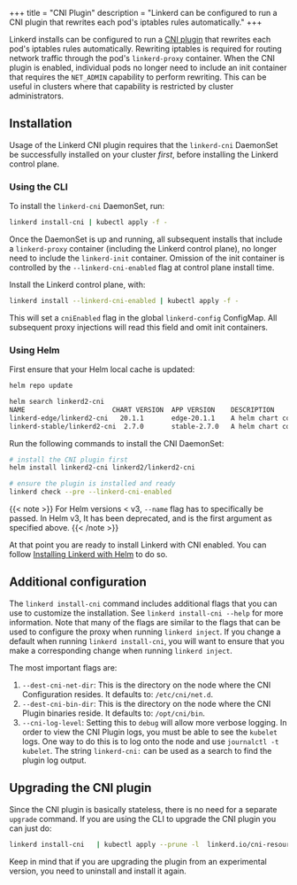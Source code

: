 +++
title = "CNI Plugin"
description = "Linkerd can be configured to run a CNI plugin that rewrites each pod's iptables rules automatically."
+++

Linkerd installs can be configured to run a
[CNI plugin](https://github.com/containernetworking/cni) that rewrites each
pod's iptables rules automatically. Rewriting iptables is required for routing
network traffic through the pod's `linkerd-proxy` container. When the CNI plugin
is enabled, individual pods no longer need to include an init container that
requires the `NET_ADMIN` capability to perform rewriting. This can be useful in
clusters where that capability is restricted by cluster administrators.

## Installation

Usage of the Linkerd CNI plugin requires that the `linkerd-cni` DaemonSet be
successfully installed on your cluster _first_, before installing the Linkerd
control plane.

### Using the CLI

To install the `linkerd-cni` DaemonSet, run:

```bash
linkerd install-cni | kubectl apply -f -
```

Once the DaemonSet is up and running, all subsequent installs that include a
`linkerd-proxy` container (including the Linkerd control plane), no longer need
to include the `linkerd-init` container. Omission of the init container is
controlled by the `--linkerd-cni-enabled` flag at control plane install time.

Install the Linkerd control plane, with:

```bash
linkerd install --linkerd-cni-enabled | kubectl apply -f -
```

This will set a `cniEnabled` flag in the global `linkerd-config` ConfigMap. All
subsequent proxy injections will read this field and omit init containers.

### Using Helm

First ensure that your Helm local cache is updated:

```bash
helm repo update

helm search linkerd2-cni
NAME                      CHART VERSION  APP VERSION    DESCRIPTION
linkerd-edge/linkerd2-cni   20.1.1       edge-20.1.1    A helm chart containing the resources needed by the Linke...
linkerd-stable/linkerd2-cni  2.7.0       stable-2.7.0   A helm chart containing the resources needed by the Linke...
```

Run the following commands to install the CNI DaemonSet:

```bash
# install the CNI plugin first
helm install linkerd2-cni linkerd2/linkerd2-cni

# ensure the plugin is installed and ready
linkerd check --pre --linkerd-cni-enabled
```

{{< note >}}
For Helm versions < v3, `--name` flag has to specifically be passed.
In Helm v3, It has been deprecated, and is the first argument as
 specified above.
{{< /note >}}

At that point you are ready to install Linkerd with CNI enabled.
You can follow [Installing Linkerd with Helm](../../tasks/install-helm/) to do so.

## Additional configuration

The `linkerd install-cni` command includes additional flags that you can use to
customize the installation. See `linkerd install-cni --help` for more
information. Note that many of the flags are similar to the flags that can be
used to configure the proxy when running `linkerd inject`. If you change a
default when running `linkerd install-cni`, you will want to ensure that you
make a corresponding change when running `linkerd inject`.

The most important flags are:

1. `--dest-cni-net-dir`: This is the directory on the node where the CNI
   Configuration resides. It defaults to: `/etc/cni/net.d`.
2. `--dest-cni-bin-dir`: This is the directory on the node where the CNI Plugin
   binaries reside. It defaults to: `/opt/cni/bin`.
3. `--cni-log-level`: Setting this to `debug` will allow more verbose logging.
   In order to view the CNI Plugin logs, you must be able to see the `kubelet`
   logs. One way to do this is to log onto the node and use
   `journalctl -t kubelet`. The string `linkerd-cni:` can be used as a search to
   find the plugin log output.

## Upgrading the CNI plugin

Since the CNI plugin is basically stateless, there is no need for a separate
`upgrade` command. If you are using the CLI to upgrade the CNI plugin you can
just do:

```bash
linkerd install-cni   | kubectl apply --prune -l  linkerd.io/cni-resource=true -f -
```

Keep in mind that if you are upgrading the plugin from an experimental version,
you need to uninstall and install it again.
